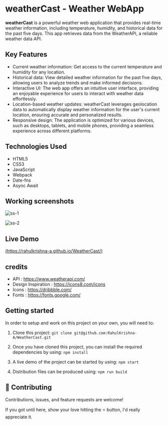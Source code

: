 # weatherCast - Weather WebApp

**weatherCast** is a powerful weather web application that provides real-time weather information, including temperature, humidity, and historical data for the past five days. This app retrieves data from the WeatherAPI, a reliable weather data API.

## Key Features

- Current weather information: Get access to the current temperature and humidity for any location.
- Historical data: View detailed weather information for the past five days, allowing users to analyze trends and make informed decisions.
- Interactive UI: The web app offers an intuitive user interface, providing an enjoyable experience for users to interact with weather data effortlessly.
- Location-based weather updates: weatherCast leverages geolocation data to automatically display weather information for the user's current location, ensuring accurate and personalized results.
- Responsive design: The application is optimized for various devices, such as desktops, tablets, and mobile phones, providing a seamless experience across different platforms.

## Technologies Used

- HTML5
- CSS3
- JavaScript
- Webpack
- Date-fns
- Async Await

## Working screenshots

![ss-1](https://github.com/RahulKrishna-A/WeatherCast/assets/109454528/97301a97-5f89-4f49-840c-2c1b811b9715)


![ss-2](https://github.com/RahulKrishna-A/WeatherCast/assets/109454528/b9760ed5-ea4e-4c1e-8b19-2e6b7853c21b)

## Live Demo

[(https://rahulkrishna-a.github.io/WeatherCast/)](https://rahulkrishna-a.github.io/WeatherCast/)

## credits 

- API                  : https://www.weatherapi.com/
- Design Inspiration   : https://icons8.com/icons
- Icons                : https://dribbble.com/
- Fonts                : https://fonts.google.com/

## Getting started

In order to setup and work on this project on your own, you will need to:

1. Clone this project:
`git clone git@github.com:RahulKrishna-A/WeatherCast.git`

2. Once you have cloned this project, you can install the required dependencies by using:
`npm install`

3. A live demo of the project can be started by using:
`npm start`

4. Distribution files can be produced using:
`npm run build`
## 🤝 Contributing
Contributions, issues, and feature requests are welcome!

If you got until here, show your love hitting the ⭐️ button, I'd really appreciate it.
